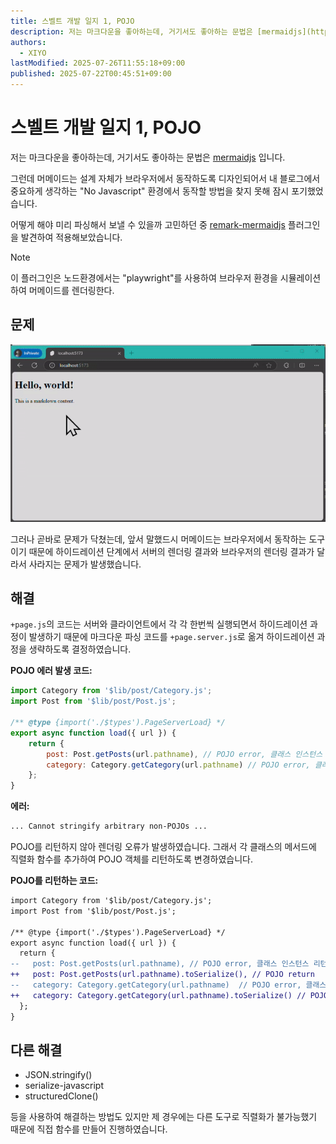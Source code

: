 ```yaml
---
title: 스벨트 개발 일지 1, POJO
description: 저는 마크다운을 좋아하는데, 거기서도 좋아하는 문법은 [mermaidjs](https://mermaid.js.org/) 입니다.
authors:
  - XIYO
lastModified: 2025-07-26T11:55:18+09:00
published: 2025-07-22T00:45:51+09:00
---
```

# 스벨트 개발 일지 1, POJO

저는 마크다운을 좋아하는데, 거기서도 좋아하는 문법은 [mermaidjs](https://mermaid.js.org/) 입니다.

그런데 머메이드는 설계 자체가 브라우저에서 동작하도록 디자인되어서 내 블로그에서 중요하게 생각하는 "No Javascript" 환경에서 동작할 방법을 찾지 못해 잠시 포기했었습니다.

어떻게 해야 미리 파싱해서 보낼 수 있을까 고민하던 중 [remark-mermaidjs](https://github.com/remcohaszing/remark-mermaidjs) 플러그인을 발견하여 적용해보았습니다.

> [!note]
> 이 플러그인은 노드환경에서는 "playwright"를 사용하여 브라우저 환경을 시뮬레이션하여 머메이드를 렌더링한다.

## 문제

![하이드레이션 과정에서 머메이드 결과가 사라짐](./assets/record-2024-08-11-201239.gif)

그러나 곧바로 문제가 닥쳤는데, 앞서 말했드시 머메이드는 브라우저에서 동작하는 도구이기 때문에 하이드레이션 단계에서 서버의 렌더링 결과와 브라우저의 렌더링 결과가 달라서 사라지는 문제가 발생했습니다.

## 해결

`+page.js`의 코드는 서버와 클라이언트에서 각 각 한번씩 실행되면서 하이드레이션 과정이 발생하기 때문에 마크다운 파싱 코드를 `+page.server.js`로 옮겨 하이드레이션 과정을 생략하도록 결정하였습니다.

**POJO 에러 발생 코드:**

```js
import Category from '$lib/post/Category.js';
import Post from '$lib/post/Post.js';

/** @type {import('./$types').PageServerLoad} */
export async function load({ url }) {
	return {
		post: Post.getPosts(url.pathname), // POJO error, 클래스 인스턴스 리턴
		category: Category.getCategory(url.pathname) // POJO error, 클래스 인스턴스 리턴
	};
}
```

**에러:**

```sh
... Cannot stringify arbitrary non-POJOs ...
```

POJO를 리턴하지 않아 렌더링 오류가 발생하였습니다. 그래서 각 클래스의 메서드에 직렬화 함수를 추가하여 POJO 객체를 리턴하도록 변경하였습니다.

**POJO를 리턴하는 코드:**

```diff
import Category from '$lib/post/Category.js';
import Post from '$lib/post/Post.js';

/** @type {import('./$types').PageServerLoad} */
export async function load({ url }) {
  return {
--   post: Post.getPosts(url.pathname), // POJO error, 클래스 인스턴스 리턴
++   post: Post.getPosts(url.pathname).toSerialize(), // POJO return
--   category: Category.getCategory(url.pathname)  // POJO error, 클래스 인스턴스 리턴
++   category: Category.getCategory(url.pathname).toSerialize() // POJO return
  };
}
```

## 다른 해결

- JSON.stringify()
- serialize-javascript
- structuredClone()

등을 사용하여 해결하는 방법도 있지만 제 경우에는 다른 도구로 직렬화가 불가능했기 때문에 직접 함수를 만들어 진행하였습니다.
